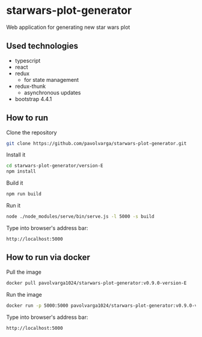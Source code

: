 # starwars-plot-generator
Web application for generating new star wars plot

## Used technologies
  * typescript
  * react
  * redux
    * for state management
  * redux-thunk
    * asynchronous updates
  * bootstrap 4.4.1

## How to run
Clone the repository
```sh
git clone https://github.com/pavolvarga/starwars-plot-generator.git
```
Install it
```sh
cd starwars-plot-generator/version-E
npm install
```
Build it
```sh
npm run build
```
Run it
```sh
node ./node_modules/serve/bin/serve.js -l 5000 -s build
```
Type into browser's address bar:
```
http://localhost:5000
```

## How to run via docker
Pull the image
```sh
docker pull pavolvarga1024/starwars-plot-generator:v0.9.0-version-E
```

Run the image
```sh
docker run -p 5000:5000 pavolvarga1024/starwars-plot-generator:v0.9.0-version-E
```

Type into browser's address bar:
```
http://localhost:5000
```
